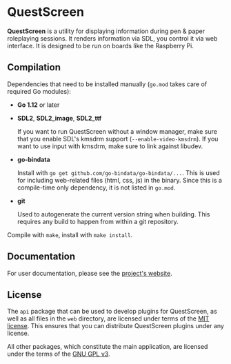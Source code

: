 # QuestScreen

**QuestScreen** is a utility for displaying information during pen & paper roleplaying sessions.
It renders information via SDL, you control it via web interface.
It is designed to be run on boards like the Raspberry Pi.

## Compilation

Dependencies that need to be installed manually (`go.mod` takes care of required Go modules):

 * **Go 1.12** or later
 * **SDL2**, **SDL2_image**, **SDL2_ttf**

   If you want to run QuestScreen without a window manager, make sure that you enable SDL's kmsdrm support (`--enable-video-kmsdrm`).
   If you want to use input with kmsdrm, make sure to link against libudev.

 * **go-bindata**

   Install with `go get github.com/go-bindata/go-bindata/...`.
   This is used for including web-related files (html, css, js) in the binary.
   Since this is a compile-time only dependency, it is not listed in `go.mod`.

 * **git**

   Used to autogenerate the current version string when building.
   This requires any build to happen from within a git repository.

Compile with `make`, install with `make install`.

## Documentation

For user documentation, please see the [project's website](questscreen.github.io/questscreen).

## License

The `api` package that can be used to develop plugins for QuestScreen, as well as all files in the `web` directory, are licensed under terms of the [MIT license](/license-mit.txt).
This ensures that you can distribute QuestScreen plugins under any license.

All other packages, which constitute the main application, are licensed under the terms of the [GNU GPL v3](/license-gpl.txt).
